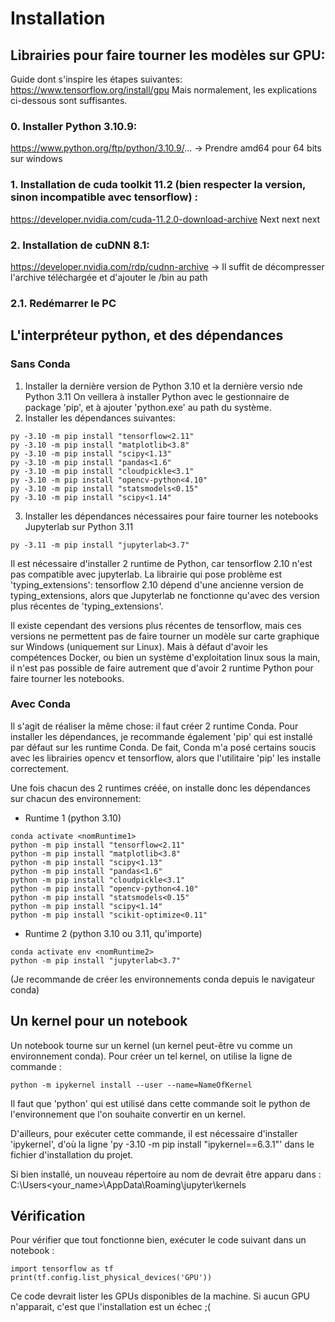 # Installation
## Librairies pour faire tourner les modèles sur GPU:
Guide dont s'inspire les étapes suivantes: https://www.tensorflow.org/install/gpu
Mais normalement, les explications ci-dessous sont suffisantes.

### 0. Installer Python 3.10.9:
https://www.python.org/ftp/python/3.10.9/...
-> Prendre amd64 pour 64 bits sur windows

### 1. Installation de cuda toolkit 11.2 (bien respecter la version, sinon incompatible avec tensorflow) :
https://developer.nvidia.com/cuda-11.2.0-download-archive
Next next next

### 2. Installation de cuDNN 8.1:
https://developer.nvidia.com/rdp/cudnn-archive
-> Il suffit de décompresser l'archive téléchargée et d'ajouter le /bin au path

### 2.1. Redémarrer le PC

## L'interpréteur python, et des dépendances
### Sans Conda
1) Installer la dernière version de Python 3.10 et la dernière versio nde Python 3.11
   On veillera à installer Python avec le gestionnaire de package 'pip', et à ajouter
   'python.exe' au path du système.
2) Installer les dépendances suivantes:
```
py -3.10 -m pip install "tensorflow<2.11"
py -3.10 -m pip install "matplotlib<3.8"
py -3.10 -m pip install "scipy<1.13"
py -3.10 -m pip install "pandas<1.6"
py -3.10 -m pip install "cloudpickle<3.1"
py -3.10 -m pip install "opencv-python<4.10" 
py -3.10 -m pip install "statsmodels<0.15"
py -3.10 -m pip install "scipy<1.14"
```
3) Installer les dépendances nécessaires pour faire tourner les notebooks Jupyterlab sur Python 3.11
```
py -3.11 -m pip install "jupyterlab<3.7"
```

Il est nécessaire d'installer 2 runtime de Python, car tensorflow 2.10 n'est pas compatible avec jupyterlab.
La librairie qui pose problème est 'typing_extensions': tensorflow 2.10 dépend d'une ancienne version
de typing_extensions, alors que Jupyterlab ne fonctionne qu'avec des version plus récentes de 'typing_extensions'.

Il existe cependant des versions plus récentes de tensorflow, mais ces versions ne permettent pas de faire tourner
un modèle sur carte graphique sur Windows (uniquement sur Linux). Mais à défaut d'avoir les compétences Docker, ou 
bien un système d'exploitation linux sous la main, il n'est pas possible de faire autrement que d'avoir 2 
runtime Python pour faire tourner les notebooks.

### Avec Conda
Il s'agit de réaliser la même chose: il faut créer 2 runtime Conda. Pour installer les dépendances, je recommande
également 'pip' qui est installé par défaut sur les runtime Conda. De fait, Conda m'a posé certains soucis
avec les librairies opencv et tensorflow, alors que l'utilitaire 'pip' les installe correctement.

Une fois chacun des 2 runtimes créée, on installe donc les dépendances sur chacun des environnement:
- Runtime 1 (python 3.10)
```
conda activate <nomRuntime1>
python -m pip install "tensorflow<2.11"
python -m pip install "matplotlib<3.8"
python -m pip install "scipy<1.13"
python -m pip install "pandas<1.6"
python -m pip install "cloudpickle<3.1"
python -m pip install "opencv-python<4.10" 
python -m pip install "statsmodels<0.15"
python -m pip install "scipy<1.14"
python -m pip install "scikit-optimize<0.11"
```
- Runtime 2 (python 3.10 ou 3.11, qu'importe)
```
conda activate env <nomRuntime2>
python -m pip install "jupyterlab<3.7"
```
(Je recommande de créer les environnements conda depuis le navigateur conda)

## Un kernel pour un notebook
Un notebook tourne sur un kernel (un kernel peut-être vu comme un environnement conda). Pour créer un tel kernel,
on utilise la ligne de commande :
```
python -m ipykernel install --user --name=NameOfKernel
```
Il faut que 'python' qui est utilisé dans cette commande soit le python de l'environnement que l'on souhaite
convertir en un kernel.

D'ailleurs, pour exécuter cette commande, il est nécessaire d'installer 'ipykernel', d'où la ligne 
'py -3.10 -m pip install "ipykernel==6.3.1"' dans le fichier d'installation du projet.

Si bien installé, un nouveau répertoire au nom de <NameOfKernel> devrait être apparu dans :
C:\Users\<your_name>\AppData\Roaming\jupyter\kernels

## Vérification
Pour vérifier que tout fonctionne bien, exécuter le code suivant dans un notebook :
```
import tensorflow as tf
print(tf.config.list_physical_devices('GPU'))
```
Ce code devrait lister les GPUs disponibles de la machine. Si aucun GPU n'apparait, c'est que l'installation 
est un échec ;(